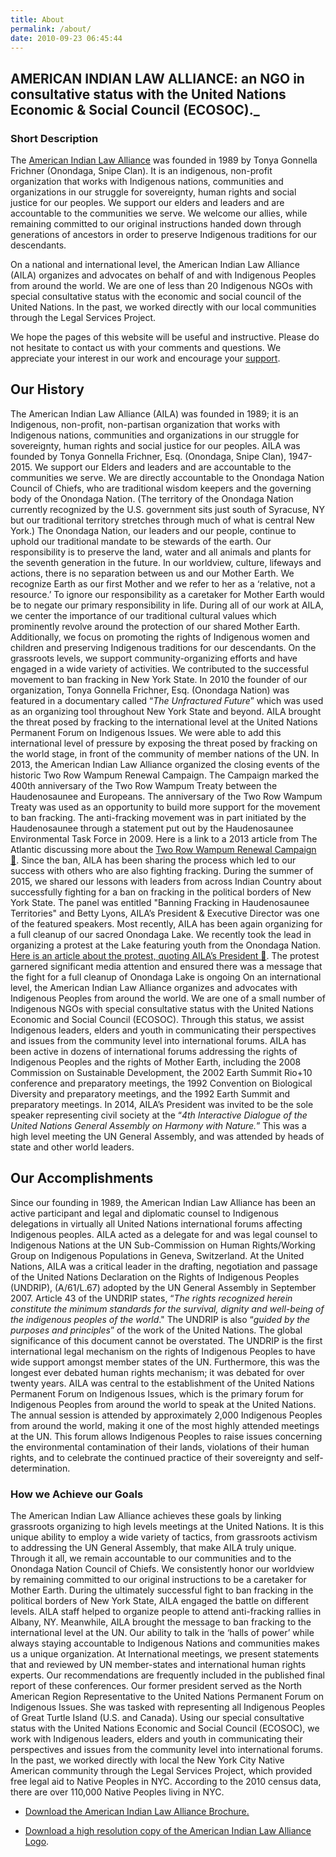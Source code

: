```yaml
---
title: About
permalink: /about/
date: 2010-09-23 06:45:44
---
```

## AMERICAN INDIAN LAW ALLIANCE: an NGO in consultative status with the United Nations Economic & Social Council (ECOSOC)._

### Short Description
The [American Indian Law Alliance](/) was founded in 1989 by Tonya Gonnella Frichner (Onondaga, Snipe Clan). It is an indigenous, non-profit organization that works with Indigenous nations, communities and organizations in our struggle for sovereignty, human rights and social justice for our peoples. We support our elders and leaders and are accountable to the communities we serve. We welcome our allies, while remaining committed to our original instructions handed down through generations of ancestors in order to preserve Indigenous traditions for our descendants.

On a national and international level, the American Indian Law Alliance (AILA) organizes and advocates on behalf of and with Indigenous Peoples from around the world. We are one of less than 20 Indigenous NGOs with special consultative status with the economic and social council of the United Nations. In the past, we worked directly with our local communities through the Legal Services Project.

We hope the pages of this website will be useful and instructive. Please do not hesitate to contact us with your comments and questions. We appreciate your interest in our work and encourage your [support](/give/).

## Our History

The American Indian Law Alliance (AILA) was founded in 1989; it is an Indigenous, non-profit, non-partisan organization that works with Indigenous nations, communities and organizations in our struggle for sovereignty, human rights and social justice for our peoples. AILA was founded by Tonya Gonnella Frichner, Esq. (Onondaga, Snipe Clan), 1947-2015\. We support our Elders and leaders and are accountable to the communities we serve. We are directly accountable to the Onondaga Nation Council of Chiefs, who are traditional wisdom keepers and the governing body of the Onondaga Nation. (The territory of the Onondaga Nation currently recognized by the U.S. government sits just south of Syracuse, NY but our traditional territory stretches through much of what is central New York.) The Onondaga Nation, our leaders and our people, continue to uphold our traditional mandate to be stewards of the earth. Our responsibility is to preserve the land, water and all animals and plants for the seventh generation in the future. In our worldview, culture, lifeways and actions, there is no separation between us and our Mother Earth. We recognize Earth as our first Mother and we refer to her as a ‘relative, not a resource.’ To ignore our responsibility as a caretaker for Mother Earth would be to negate our primary responsibility in life. During all of our work at AILA, we center the importance of our traditional cultural values which prominently revolve around the protection of our shared Mother Earth. Additionally, we focus on promoting the rights of Indigenous women and children and preserving Indigenous traditions for our descendants. On the grassroots levels, we support community-organizing efforts and have engaged in a wide variety of activities. We contributed to the successful movement to ban fracking in New York State. In 2010 the founder of our organization, Tonya Gonnella Frichner, Esq. (Onondaga Nation) was featured in a documentary called “_The Unfractured Future_” which was used as an organizing tool throughout New York State and beyond. AILA brought the threat posed by fracking to the international level at the United Nations Permanent Forum on Indigenous Issues. We were able to add this international level of pressure by exposing the threat posed by fracking on the world stage, in front of the community of member nations of the UN. In 2013, the American Indian Law Alliance organized the closing events of the historic Two Row Wampum Renewal Campaign. The Campaign marked the 400th anniversary of the Two Row Wampum Treaty between the Haudenosaunee and Europeans. The anniversary of the Two Row Wampum Treaty was used as an opportunity to build more support for the movement to ban fracking. The anti-fracking movement was in part initiated by the Haudenosaunee through a statement put out by the Haudenosaunee Environmental Task Force in 2009\. Here is a link to a 2013 article from The Atlantic discussing more about the [Two Row Wampum Renewal Campaign 🔗](http://tinyurl.com/m549guz). Since the ban, AILA has been sharing the process which led to our success with others who are also fighting fracking. During the summer of 2015, we shared our lessons with leaders from across Indian Country about successfully fighting for a ban on fracking in the political borders of New York State. The panel was entitled "Banning Fracking in Haudenosaunee Territories" and Betty Lyons, AILA’s President & Executive Director was one of the featured speakers. Most recently, AILA has been again organizing for a full cleanup of our sacred Onondaga Lake. We recently took the lead in organizing a protest at the Lake featuring youth from the Onondaga Nation. [Here is an article about the protest, quoting AILA’s President 🔗](http://tinyurl.com/nj6nqr5). The protest garnered significant media attention and ensured there was a message that the fight for a full cleanup of Onondaga Lake is ongoing On an international level, the American Indian Law Alliance organizes and advocates with Indigenous Peoples from around the world. We are one of a small number of Indigenous NGOs with special consultative status with the United Nations Economic and Social Council (ECOSOC). Through this status, we assist Indigenous leaders, elders and youth in communicating their perspectives and issues from the community level into international forums. AILA has been active in dozens of international forums addressing the rights of Indigenous Peoples and the rights of Mother Earth, including the 2008 Commission on Sustainable Development, the 2002 Earth Summit Rio+10 conference and preparatory meetings, the 1992 Convention on Biological Diversity and preparatory meetings, and the 1992 Earth Summit and preparatory meetings. In 2014, AILA’s President was invited to be the sole speaker representing civil society at the “_4th Interactive Dialogue of the United Nations General Assembly on Harmony with Nature._” This was a high level meeting the UN General Assembly, and was attended by heads of state and other world leaders.

## Our Accomplishments

Since our founding in 1989, the American Indian Law Alliance has been an active participant and legal and diplomatic counsel to Indigenous delegations in virtually all United Nations international forums affecting Indigenous peoples. AILA acted as a delegate for and was legal counsel to Indigenous Nations at the UN Sub-Commission on Human Rights/Working Group on Indigenous Populations in Geneva, Switzerland. At the United Nations, AILA was a critical leader in the drafting, negotiation and passage of the United Nations Declaration on the Rights of Indigenous Peoples (UNDRIP), (A/61/L.67) adopted by the UN General Assembly in September 2007\. Article 43 of the UNDRIP states, “_The rights recognized herein constitute the minimum standards for the survival, dignity and well-being of the indigenous peoples of the world_." The UNDRIP is also “_guided by the purposes and principles_” of the work of the United Nations. The global significance of this document cannot be overstated. The UNDRIP is the first international legal mechanism on the rights of Indigenous Peoples to have wide support amongst member states of the UN. Furthermore, this was the longest ever debated human rights mechanism; it was debated for over twenty years. AILA was central to the establishment of the United Nations Permanent Forum on Indigenous Issues, which is the primary forum for Indigenous Peoples from around the world to speak at the United Nations. The annual session is attended by approximately 2,000 Indigenous Peoples from around the world, making it one of the most highly attended meetings at the UN. This forum allows Indigenous Peoples to raise issues concerning the environmental contamination of their lands, violations of their human rights, and to celebrate the continued practice of their sovereignty and self-determination.

### **How we Achieve our Goals**

The American Indian Law Alliance achieves these goals by linking grassroots organizing to high levels meetings at the United Nations. It is this unique ability to employ a wide variety of tactics, from grassroots activism to addressing the UN General Assembly, that make AILA truly unique. Through it all, we remain accountable to our communities and to the Onondaga Nation Council of Chiefs. We consistently honor our worldview by remaining committed to our original instructions to be a caretaker for Mother Earth. During the ultimately successful fight to ban fracking in the political borders of New York State, AILA engaged the battle on different levels. AILA staff helped to organize people to attend anti-fracking rallies in Albany, NY. Meanwhile, AILA brought the message to ban fracking to the international level at the UN. Our ability to talk in the ‘halls of power’ while always staying accountable to Indigenous Nations and communities makes us a unique organization. At International meetings, we present statements that and reviewed by UN member-states and international human rights experts. Our recommendations are frequently included in the published final report of these conferences. Our former president served as the North American Region Representative to the United Nations Permanent Forum on Indigenous Issues. She was tasked with representing all Indigenous Peoples of Great Turtle Island (U.S. and Canada). Using our special consultative status with the United Nations Economic and Social Council (ECOSOC), we work with Indigenous leaders, elders and youth in communicating their perspectives and issues from the community level into international forums. In the past, we worked directly with local the New York City Native American community through the Legal Services Project, which provided free legal aid to Native Peoples in NYC. According to the 2010 census data, there are over 110,000 Native Peoples living in NYC.

 - [Download the American Indian Law Alliance Brochure.](/docs/2018/02/AILA-Brochure.pdf)

 - [Download a high resolution copy of the American Indian Law Alliance Logo](/images/2019/05/American-Indian-Law-Alliance-ECOSOC.png).
